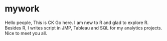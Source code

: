 # mywork

Hello people,
This is CK Go here. I am new to R and glad to explore R.
Besides R, I writes script in JMP, Tableau and SQL for my analytics projects.
Nice to meet you all.
